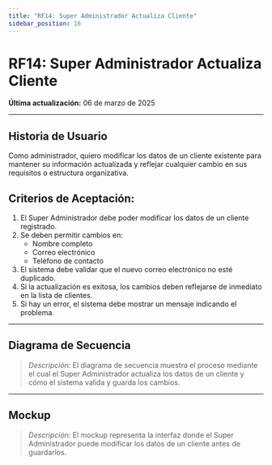 ```yaml
---
title: "RF14: Super Administrador Actualiza Cliente"
sidebar_position: 16
---
```


# RF14: Super Administrador Actualiza Cliente

**Última actualización:** 06 de marzo de 2025

---

## Historia de Usuario

Como administrador, quiero modificar los datos de un cliente existente para mantener su información actualizada y reflejar cualquier cambio en sus requisitos o estructura organizativa.

## **Criterios de Aceptación:**

1. El Super Administrador debe poder modificar los datos de un cliente registrado.
2. Se deben permitir cambios en:
   - Nombre completo
   - Correo electrónico
   - Teléfono de contacto
3. El sistema debe validar que el nuevo correo electrónico no esté duplicado.
4. Si la actualización es exitosa, los cambios deben reflejarse de inmediato en la lista de clientes.
5. Si hay un error, el sistema debe mostrar un mensaje indicando el problema.

---

## **Diagrama de Secuencia**

> _Descripción_: El diagrama de secuencia muestra el proceso mediante el cual el Super Administrador actualiza los datos de un cliente y cómo el sistema valida y guarda los cambios.

---

## **Mockup**

> _Descripción_: El mockup representa la interfaz donde el Super Administrador puede modificar los datos de un cliente antes de guardarlos.
